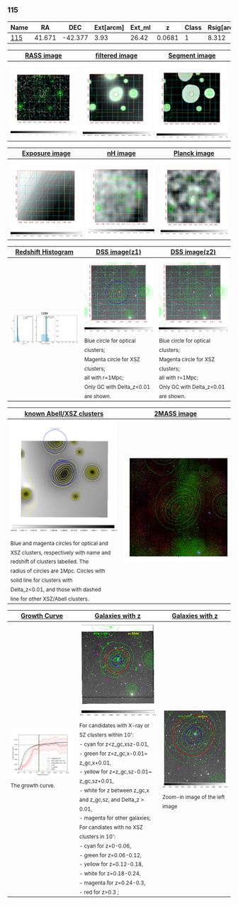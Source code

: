 <div STYLE="page-break-after: always;"></div>

### 115

|Name          |RA          |DEC      | Ext[arcm] | Ext_ml | z    | Class| Rsig[arcmin] | CRsig[c/s] | CR500[c/s] | R500[Mpc] |L500[erg/s]|F500[erg/s/cm^2]| M500[Msun]|Tx[keV]|beta|GC(XSZ,Delta_z<0.01)| GC(OPT,Delta_z<0.01)|GC|alias|
|--------------|------------|------------|---|---|-----------|--------|------|------|----|----|----|----|----|----|----|----|----|----|---|
|[115](script/115.md)     | 41.671       | -42.377       | 3.93    | 26.42   | 0.0681 | 1   | 8.312 |0.098 |0.099 |0.659 |2.006e+43 |1.783e-12 |8.673e+13 |2.003 |1.679 |-, |Wen, |-, |t189|

|[RASS image](../image/115/115_img.pdf)|[filtered image](../image/115/115_fil.pdf)|[Segment image](../image/115/115_seg.pdf)|
|-------------------|--------------------|-------------------|
| <img src="../image/115/115_img.png" width="300">  | <img src="../image/115/115_fil.png" width="300">   | <img src="../image/115/115_seg.png" width="300">  |

|[Exposure image](../image/115/115_mex.pdf)| [nH image](../image/115/115_nh.pdf)| [Planck image](../image/115/115_p.pdf)|
|-------------------|--------------------|-------------------|
|<img src="../image/115/115_mex.png" width="300">   | <img src="../image/115/115_nh.png" width="300">    | <img src="../image/115/115_p.png" width="300"> |

|[Redshift Histogram](../image/115/115_zg.pdf) | [DSS image(z1)](../image/115/115_dss_z1.pdf)      |  [DSS image(z2)](../image/115/115_dss_z2.pdf)    |
|-------------------|--------------------|-------------------|
|<img src="../image/115/115_zg.png" width="300"> |<img src="../image/115/115_dss_z1.png" width="300"> <sub><br>Blue circle for optical clusters; <br>Magenta circle for XSZ clusters; <br>all with r=1Mpc; <br>Only GC with Delta_z<0.01 are shown. </sub>| <img src="../image/115/115_dss_z2.png" width="300"><sub><br>Blue circle for optical clusters; <br>Magenta circle for XSZ clusters; <br>all with r=1Mpc; <br>Only GC with Delta_z<0.01 are shown. </sub> |

|[known Abell/XSZ clusters](../image/115/115_m.pdf) | [2MASS image](../image/115/115_2mass.pdf)      |
|-------------------|-------------------|
|<img src=../image/115/115_m.png width="300"> <sub><br>Blue and magenta circles for optical and <br>XSZ clusters, respectively with name and <br>redshift of clusters labelled. The <br>radius of circles are 1Mpc. Circles with <br>solid line for clusters with <br>Delta_z<0.01, and those with dashed <br>line for other XSZ/Abell clusters.        </sub>|<img src="../image/115/115_2mass.png" width="300">  |

|[Growth Curve](../image/115/115_gca_all.png) |[Galaxies with z](../image/115/115_opt_ned.pdf) |[Galaxies with z](../image/115/115_opt_ned_zoom.pdf) |
|-------------------|-------------------|-------------------|
| <img src="../image/115/115_gca_all.png" width="300"> <sub><br>The growth curve.</sub>| <img src=../image/115/115_opt_ned.png width="300"> <br><sub> For candidates with X-ray or SZ clusters within 10': <br> - cyan for z<z_gc,xsz-0.01, <br> - green for z=z_gc,x-0.01~ z_gc,x+0.01, <br> - yellow for z=z_gc,sz-0.01~ z_gc,sz+0.01, <br> - white for z between z_gc,x and z_gc,sz, and Delta_z > 0.01, <br> - magenta for other galaxies; <br>For candiates with no XSZ clusters in 10': <br> - cyan for z=0-0.06, <br> - green for z=0.06-0.12, <br> - yellow for z=0.12-0.18, <br> - white for z=0.18-0.24, <br> - magenta for z=0.24-0.3, <br> - red for z>0.3 ;  </sub>|<img src=../image/115/115_opt_ned_zoom.png width="300">  <br><sub> Zoom-in image of the left image</sub>|




